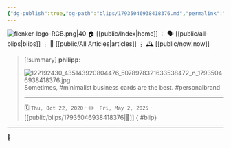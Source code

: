 ```yaml
---
{"dg-publish":true,"dg-path":"blips/17935046938418376.md","permalink":"/blips/17935046938418376/","title":"philipp on instagram @ 2020-10-22"}
---
```



<div class="transclusion internal-embed is-loaded"><div class="markdown-embed">




![flenker-logo-RGB.png|40](/img/user/attachments/flenker-logo-RGB.png)
🏠 [[public/Index\|home]]  ⋮ 🗣️ [[public/all-blips\|blips]] ⋮  📝 [[public/All Articles\|articles]]  ⋮ 🕰️ [[public/now\|now]]


</div></div>


> [!summary] **philipp**:
>
> ![122192430_435143920804476_5078978321633538472_n_17935046938418376.jpg](/img/user/attachments/122192430_435143920804476_5078978321633538472_n_17935046938418376.jpg)
> Sometimes, #minimalist business cards are the best. #personalbrand
> - - -
>
> 🗓️ <code>Thu, Oct 22, 2020</code>  · ✏️ <code> Fri, May 2, 2025</code>  · [[public/blips/17935046938418376\|🔗]]
{ #blip}


- - -

 👾
